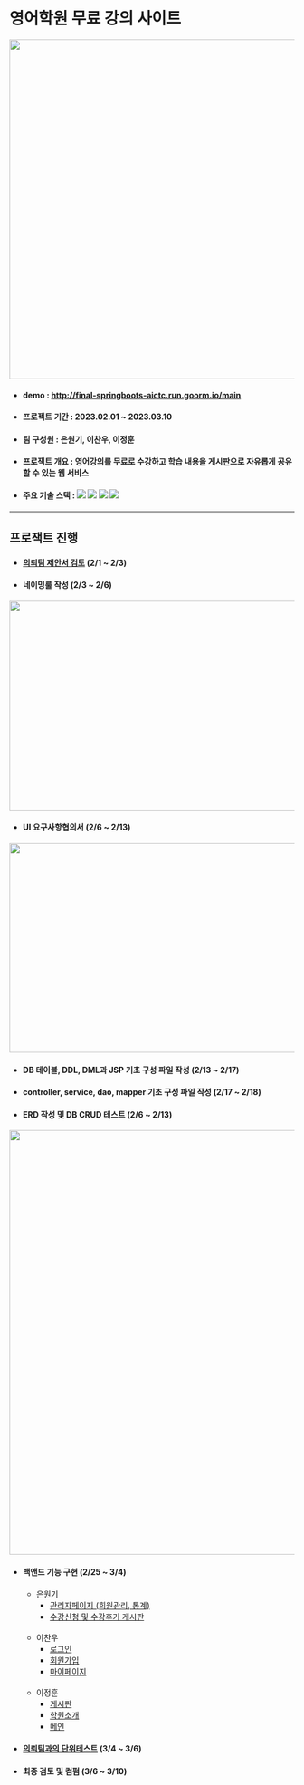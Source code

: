 # 영어학원 무료 강의 사이트

<img src="https://user-images.githubusercontent.com/77378816/224623250-cf53eaac-5e26-4d96-b6b4-2480d1635427.PNG"  width="1100" height="600">

- #### demo : http://final-springboots-aictc.run.goorm.io/main


- #### 프로젝트 기간 : 2023.02.01 ~ 2023.03.10

- #### 팀 구성원 : 은원기, 이찬우, 이정훈

- #### 프로잭트 개요 : 영어강의를 무료로 수강하고 학습 내용을 게시판으로 자유롭게 공유할 수 있는 웹 서비스

 - #### 주요 기술 스택 : <img src="https://img.shields.io/badge/Spring-6DB33F?style=flat&logo=Spring&logoColor=white"/> <img src="https://img.shields.io/badge/MySQL-4479A1?style=flat&logo=MySQL&logoColor=white"/> <img src="https://img.shields.io/badge/JavaScript-F7DF1E?style=flat&logo=JavaScript&logoColor=white"/> <img src="https://img.shields.io/badge/Bootstrap-7952B3?style=flat&logo=Bootstrap&logoColor=white"/>
<hr>

## 프로잭트 진행
- #### [의뢰팀 제안서 검토](https://docs.google.com/viewer?url=https://github.com/keamy-eun/final_springboots/files/10948277/_.pdf?raw=True) (2/1 ~ 2/3)

- #### 네이밍룰 작성 (2/3  ~ 2/6)
<img src="https://user-images.githubusercontent.com/77378816/224479175-08383894-68e3-4f12-b10c-bb0a11a8f7cd.PNG"  width="700" height="370">

- #### UI 요구사항협의서 (2/6  ~ 2/13)
<img src="https://user-images.githubusercontent.com/77378816/224469840-f01ed9be-da4d-4fc0-98bf-93bbd06e91bf.JPG"  width="700" height="370">

- #### DB 테이블, DDL, DML과 JSP 기초 구성 파일 작성 (2/13 ~ 2/17)

- #### controller, service, dao, mapper 기초 구성 파일 작성 (2/17 ~ 2/18)

- #### ERD 작성 및 DB CRUD 테스트 (2/6  ~ 2/13)
<img src="https://user-images.githubusercontent.com/77378816/224478909-e98c9f64-4d66-4048-a768-ae6c1d4cc529.PNG"  width="1400" height="750">

- #### 백앤드 기능 구현 (2/25 ~ 3/4)

  * 은원기
    - [관리자페이지 (회원관리, 통계)](https://github.com/keamy-eun/final_springboots/blob/master/src/main/java/eunjunglee/final_springboots/controller/AdminController.java)
    - [수강신청 및 수강후기 게시판](https://github.com/keamy-eun/final_springboots/blob/master/src/main/java/eunjunglee/final_springboots/controller/LectureController.java)

  <br>

  * 이찬우
    - [로그인](../final_springboots/docs/htmls/main.html)
    - [회원가입](../final_springboots/docs/htmls/lecture_signup.html)
    - [마이페이지](../final_springboots/docs/htmls/mypage_Lecture.html)

  <br>

  * 이정훈
    - [게시판](../final_springboots/docs/htmls/main.html)
    - [학원소개](../final_springboots/docs/htmls/lecture_signup.html)
    - [메인](../final_springboots/docs/htmls/mypage_Lecture.html)


- #### [의뢰팀과의 단위테스트](https://docs.google.com/viewer?url=https://github.com/keamy-eun/final_springboots/files/10948288/_.xlsx.pdf?raw=True) (3/4  ~ 3/6)

- #### 최종 검토 및 컴펌 (3/6  ~ 3/10)
